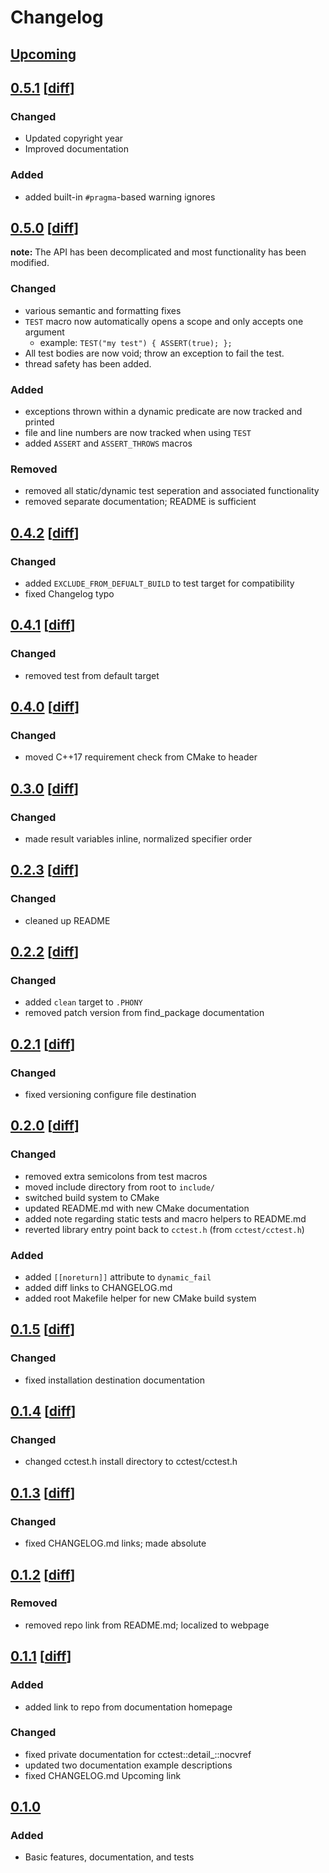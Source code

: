 # Changelog

## [Upcoming](https://github.com/jpcx/cctest/compare/0.5.1...devel)

## [0.5.1](https://github.com/jpcx/cctest/releases/tag/0.5.1) \[[diff](https://github.com/jpcx/cctest/compare/0.5.0...0.5.1)\]

### Changed

- Updated copyright year
- Improved documentation

### Added

- added built-in `#pragma`-based warning ignores

## [0.5.0](https://github.com/jpcx/cctest/releases/tag/0.5.0) \[[diff](https://github.com/jpcx/cctest/compare/0.4.2...0.5.0)\]

__note:__ The API has been decomplicated and most functionality has been modified.

### Changed

- various semantic and formatting fixes
- `TEST` macro now automatically opens a scope and only accepts one argument
  - example: `TEST("my test") { ASSERT(true); };`
- All test bodies are now void; throw an exception to fail the test.
- thread safety has been added.

### Added

- exceptions thrown within a dynamic predicate are now tracked and printed
- file and line numbers are now tracked when using `TEST`
- added `ASSERT` and `ASSERT_THROWS` macros

### Removed

- removed all static/dynamic test seperation and associated functionality
- removed separate documentation; README is sufficient

## [0.4.2](https://github.com/jpcx/cctest/releases/tag/0.4.2) \[[diff](https://github.com/jpcx/cctest/compare/0.4.1...0.4.2)\]

### Changed

- added `EXCLUDE_FROM_DEFUALT_BUILD` to test target for compatibility
- fixed Changelog typo

## [0.4.1](https://github.com/jpcx/cctest/releases/tag/0.4.1) \[[diff](https://github.com/jpcx/cctest/compare/0.4.0...0.4.1)\]

### Changed

- removed test from default target

## [0.4.0](https://github.com/jpcx/cctest/releases/tag/0.4.0) \[[diff](https://github.com/jpcx/cctest/compare/0.3.0...0.4.0)\]

### Changed

- moved C++17 requirement check from CMake to header

## [0.3.0](https://github.com/jpcx/cctest/releases/tag/0.3.0) \[[diff](https://github.com/jpcx/cctest/compare/0.2.3...0.3.0)\]

### Changed

- made result variables inline, normalized specifier order

## [0.2.3](https://github.com/jpcx/cctest/releases/tag/0.2.3) \[[diff](https://github.com/jpcx/cctest/compare/0.2.2...0.2.3)\]

### Changed

- cleaned up README

## [0.2.2](https://github.com/jpcx/cctest/releases/tag/0.2.2) \[[diff](https://github.com/jpcx/cctest/compare/0.2.1...0.2.2)\]

### Changed

- added `clean` target to `.PHONY` 
- removed patch version from find\_package documentation

## [0.2.1](https://github.com/jpcx/cctest/releases/tag/0.2.1) \[[diff](https://github.com/jpcx/cctest/compare/0.2.0...0.2.1)\]

### Changed

- fixed versioning configure file destination

## [0.2.0](https://github.com/jpcx/cctest/releases/tag/0.2.0) \[[diff](https://github.com/jpcx/cctest/compare/0.1.5...0.2.0)\]

### Changed

- removed extra semicolons from test macros
- moved include directory from root to `include/`
- switched build system to CMake
- updated README.md with new CMake documentation
- added note regarding static tests and macro helpers to README.md
- reverted library entry point back to `cctest.h` (from `cctest/cctest.h`)

### Added

- added `[[noreturn]]` attribute to `dynamic_fail`
- added diff links to CHANGELOG.md
- added root Makefile helper for new CMake build system

## [0.1.5](https://github.com/jpcx/cctest/releases/tag/0.1.5) \[[diff](https://github.com/jpcx/cctest/compare/0.1.4...0.1.5)\]

### Changed

- fixed installation destination documentation

## [0.1.4](https://github.com/jpcx/cctest/releases/tag/0.1.4) \[[diff](https://github.com/jpcx/cctest/compare/0.1.3...0.1.4)\]

### Changed

- changed cctest.h install directory to cctest/cctest.h

## [0.1.3](https://github.com/jpcx/cctest/releases/tag/0.1.3) \[[diff](https://github.com/jpcx/cctest/compare/0.1.2...0.1.3)\]

### Changed

- fixed CHANGELOG.md links; made absolute

## [0.1.2](https://github.com/jpcx/cctest/releases/tag/0.1.2) \[[diff](https://github.com/jpcx/cctest/compare/0.1.1...0.1.2)\]

### Removed

- removed repo link from README.md; localized to webpage

## [0.1.1](https://github.com/jpcx/cctest/releases/tag/0.1.1) \[[diff](https://github.com/jpcx/cctest/compare/0.1.0...0.1.1)\]

### Added

- added link to repo from documentation homepage

### Changed

- fixed private documentation for cctest::detail_::nocvref
- updated two documentation example descriptions
- fixed CHANGELOG.md Upcoming link

## [0.1.0](https://github.com/jpcx/cctest/releases/tag/0.1.0)

### Added

- Basic features, documentation, and tests
